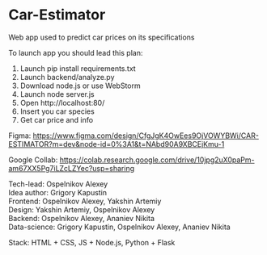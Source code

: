 # Car-Estimator
Web app used to predict car prices on its specifications

To launch app you should lead this plan:
1) Launch pip install requirements.txt
2) Launch backend/analyze.py
3) Download node.js or use WebStorm
4) Launch node server.js
5) Open http://localhost:80/
6) Insert you car species
7) Get car price and info

Figma: https://www.figma.com/design/CfgJgK4OwEes9OjVOWYBWi/CAR-ESTIMATOR?m=dev&node-id=0%3A1&t=NAbd90A9XBCEjKmu-1

Google Collab: https://colab.research.google.com/drive/10jpg2uX0paPm-am67XX5Pg7iLZcLZYec?usp=sharing 

Tech-lead: Ospelnikov Alexey\
Idea author: Grigory Kapustin\
Frontend: Ospelnikov Alexey, Yakshin Artemiy\
Design: Yakshin Artemiy, Ospelnikov Alexey\
Backend: Ospelnikov Alexey, Ananiev Nikita\
Data-science: Grigory Kapustin, Ospelnikov Alexey, Ananiev Nikita


Stack: HTML + CSS, JS + Node.js, Python + Flask
